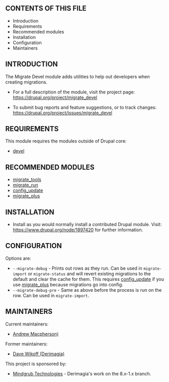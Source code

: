 CONTENTS OF THIS FILE
---------------------

 * Introduction
 * Requirements
 * Recommended modules
 * Installation
 * Configuration
 * Maintainers


INTRODUCTION
------------

The Migrate Devel module adds utilities to help out developers when creating
migrations.

 * For a full description of the module, visit the project page:
   https://drupal.org/project/migrate_devel

 * To submit bug reports and feature suggestions, or to track changes:
   https://drupal.org/project/issues/migrate_devel


REQUIREMENTS
------------

This module requires the modules outside of Drupal core:

 * [devel](https://www.drupal.org/project/devel)


RECOMMENDED MODULES
-------------------

 * [migrate_tools](https://www.drupal.org/project/migrate_tools)
 * [migrate_run](https://www.drupal.org/project/migrate_run)
 * [config_update](https://www.drupal.org/project/config_update)
 * [migrate_plus](https://www.drupal.org/project/migrate_plus)


INSTALLATION
------------

 * Install as you would normally install a contributed Drupal module. Visit:
   https://www.drupal.org/node/1897420 for further information.


CONFIGURATION
-------------

Options are:

* `--migrate-debug` - Prints out rows as they run.
  Can be used in `migrate-import` or `migrate-status` and will revert
  existing migrations to the default and clear the cache for them.
  This requires [config_update](https://www.drupal.org/project/config_update)
  if you use [migrate_plus](https://www.drupal.org/project/migrate_plus)
  because migrations go into config.
* `--migrate-debug-pre` - Same as above before the process is run on the row.
  Can be used in `migrate-import`.


MAINTAINERS
-----------

Current maintainers:
 * [Andrew Macpherson)](https://www.drupal.org/u/andrewmacpherson)

Former maintainers:
 * [Dave Wikoff (Derimagia)](https://www.drupal.org/u/derimagia)

This project is sponsored by:
 * [Mindgrub Technologies](https://www.drupal.org/mindgrub-technologies) - Derimagia's work on the 8.x-1.x branch.
